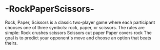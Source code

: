 # -RockPaperScissors-
Rock, Paper, Scissors is a classic two-player game where each participant chooses one of three symbols: rock, paper, or scissors. The rules are simple:  Rock crushes scissors Scissors cut paper Paper covers rock The goal is to predict your opponent's move and choose an option that beats theirs.
